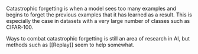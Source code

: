Catastrophic forgetting is when a model sees too many examples and begins to forget the previous examples that it has learned as a result. This is especially the case in datasets with a very large number of classes such as CIFAR-100.

Ways to combat catastrophic forgetting is still an area of research in AI, but methods such as [[Replay]] seem to help somewhat.